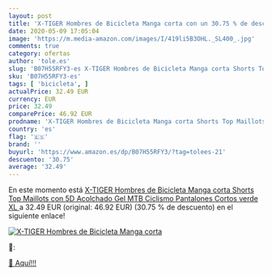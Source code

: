 ```yaml
---
layout: post
title: 'X-TIGER Hombres de Bicicleta Manga corta con un 30.75 % de descuento'
date: 2020-05-09 17:05:04
image: 'https://m.media-amazon.com/images/I/419li5B3OHL._SL400_.jpg'
comments: true
category: ofertas
author: 'tole.es'
slug: 'B07H55RFY3-es X-TIGER Hombres de Bicicleta Manga corta Shorts Top...'
sku: 'B07H55RFY3-es'
tags: [ 'bicicleta', ]
actualPrice: 32.49 EUR
currency: EUR
price: 32.49
comparePrice: 46.92 EUR
prodname: 'X-TIGER Hombres de Bicicleta Manga corta Shorts Top Maillots con 5D Acolchado Gel MTB Ciclismo Pantalones Cortos  verde XL '
country: 'es'
flag: '🇪🇸'
brand: ''
buyurl: 'https://www.amazon.es/dp/B07H55RFY3/?tag=tolees-21'
descuento: '30.75'
average: '32.49'
---
```


En este momento está [X-TIGER Hombres de Bicicleta Manga corta Shorts Top Maillots con 5D Acolchado Gel MTB Ciclismo Pantalones Cortos  verde XL ](https://www.amazon.es/dp/B07H55RFY3/?tag=tolees-21) a 32.49 EUR (original: 46.92 EUR) (30.75 %  de descuento) en el siguiente enlace!

[![X-TIGER Hombres de Bicicleta Manga corta](https://m.media-amazon.com/images/I/419li5B3OHL._SL400_.jpg)](https://www.amazon.es/dp/B07H55RFY3/?tag=tolees-21)

🔎:


[🛒 Aquí!!!](https://www.amazon.es/dp/B07H55RFY3/?tag=tolees-21)
